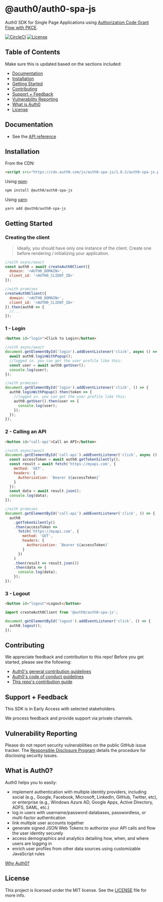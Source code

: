 # @auth0/auth0-spa-js

Auth0 SDK for Single Page Applications using [Authorization Code Grant Flow with PKCE](https://auth0.com/docs/api-auth/tutorials/authorization-code-grant-pkce).

[![CircleCI](https://circleci.com/gh/auth0/auth0-spa-js.svg?style=svg)](https://circleci.com/gh/auth0/auth0-spa-js)
[![License](https://img.shields.io/:license-mit-blue.svg?style=flat)](https://opensource.org/licenses/MIT)

## Table of Contents

Make sure this is updated based on the sections included:

- [Documentation](#documentation)
- [Installation](#installation)
- [Getting Started](#getting-started)
- [Contributing](#contributing)
- [Support + Feedback](#support--feedback)
- [Vulnerability Reporting](#vulnerability-reporting)
- [What is Auth0](#what-is-auth0)
- [License](#license)

## Documentation

- See the [API reference](https://auth0.github.io/auth0-spa-js/)

## Installation

From the CDN:

```html
<script src="https://cdn.auth0.com/js/auth0-spa-js/1.0.2/auth0-spa-js.production.js"></script>
```

Using [npm](https://npmjs.org):

```sh
npm install @auth0/auth0-spa-js
```

Using [yarn](https://yarnpkg.com):

```sh
yarn add @auth0/auth0-spa-js
```

## Getting Started

### Creating the client

> Ideally, you should have only one instance of the client. Create one
> before rendering / initializing your application.

```js
//with async/await
const auth0 = await createAuth0Client({
  domain: '<AUTH0_DOMAIN>',
  client_id: '<AUTH0_CLIENT_ID>'
});

//with promises
createAuth0Client({
  domain: '<AUTH0_DOMAIN>',
  client_id: '<AUTH0_CLIENT_ID>'
}).then(auth0 => {
  //...
});
```

### 1 - Login

```html
<button id="login">Click to Login</button>
```

```js
//with async/await
document.getElementById('login').addEventListener('click', async () => {
  await auth0.loginWithPopup();
  //logged in. you can get the user profile like this:
  const user = await auth0.getUser();
  console.log(user);
});

//with promises
document.getElementById('login').addEventListener('click', () => {
  auth0.loginWithPopup().then(token => {
    //logged in. you can get the user profile like this:
    auth0.getUser().then(user => {
      console.log(user);
    });
  });
});
```

### 2 - Calling an API

```html
<button id="call-api">Call an API</button>
```

```js
//with async/await
document.getElementById('call-api').addEventListener('click', async () => {
  const accessToken = await auth0.getTokenSilently();
  const result = await fetch('https://myapi.com', {
    method: 'GET',
    headers: {
      Authorization: `Bearer ${accessToken}`
    }
  });
  const data = await result.json();
  console.log(data);
});

//with promises
document.getElementById('call-api').addEventListener('click', () => {
  auth0
    .getTokenSilently()
    .then(accessToken =>
      fetch('https://myapi.com', {
        method: 'GET',
        headers: {
          Authorization: `Bearer ${accessToken}`
        }
      })
    )
    .then(result => result.json())
    .then(data => {
      console.log(data);
    });
});
```

### 3 - Logout

```html
<button id="logout">Logout</button>
```

```js
import createAuth0Client from '@auth0/auth0-spa-js';

document.getElementById('logout').addEventListener('click', () => {
  auth0.logout();
});
```

## Contributing

We appreciate feedback and contribution to this repo! Before you get started, please see the following:

- [Auth0's general contribution guidelines](https://github.com/auth0/open-source-template/blob/master/GENERAL-CONTRIBUTING.md)
- [Auth0's code of conduct guidelines](https://github.com/auth0/open-source-template/blob/master/CODE-OF-CONDUCT.md)
- [This repo's contribution guide](https://github.com/auth0/auth0-spa-js/blob/master/CONTRIBUTING.md)

## Support + Feedback

This SDK is in Early Access with selected stakeholders.

We process feedback and provide support via private channels.

## Vulnerability Reporting

Please do not report security vulnerabilities on the public GitHub issue tracker. The [Responsible Disclosure Program](https://auth0.com/whitehat) details the procedure for disclosing security issues.

## What is Auth0?

Auth0 helps you to easily:

- implement authentication with multiple identity providers, including social (e.g., Google, Facebook, Microsoft, LinkedIn, GitHub, Twitter, etc), or enterprise (e.g., Windows Azure AD, Google Apps, Active Directory, ADFS, SAML, etc.)
- log in users with username/password databases, passwordless, or multi-factor authentication
- link multiple user accounts together
- generate signed JSON Web Tokens to authorize your API calls and flow the user identity securely
- access demographics and analytics detailing how, when, and where users are logging in
- enrich user profiles from other data sources using customizable JavaScript rules

[Why Auth0?](https://auth0.com/why-auth0)

## License

This project is licensed under the MIT license. See the [LICENSE](LICENSE) file for more info.
